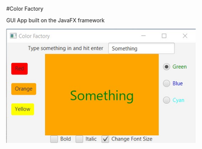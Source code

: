 #Color Factory

GUI App built on the JavaFX framework

![alt text](https://github.com/noahkamenick/noah-code-cafe/blob/master/CS145/Labs/ColorFactory/screenshot.jpg?raw=true)
